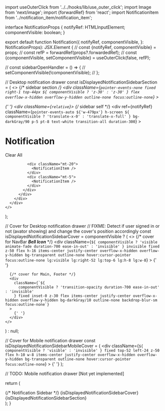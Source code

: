import useOuterClick from '../../hooks/lib/use_outer_click';
import Image from 'next/image';
import {forwardRef} from 'react';
import NotificationItem from '../notification_item/notification_item';

interface NotificationProps {
  notifyRef: HTMLInputElement;
  componentVisible: boolean;
}

export default function Notification({
  notifyRef,
  componentVisible,
}: NotificationProps): JSX.Element {
  // const {notifyRef, componentVisible} = props;
  // const refP = forwardRef(props?.forwardedRef);
  // const {componentVisible, setComponentVisible} = useOuterClick(false, refP);

  // const sidebarOpenHandler = () => {
  //   setComponentVisible(!componentVisible);
  // };

  // Desktop notification drawer
  const isDisplayedNotificationSidebarSection = (
    <>
      {/* sidebar section */}
      <div
        className={`pointer-events-none fixed right-1 top-44px ${
          componentVisible ? 'z-30' : 'z-30'
        } flex overflow-x-hidden overflow-y-hidden outline-none focus:outline-none`}
      >
        <div className="relative my-6 mx-auto w-auto max-w-xl">
          {' '}
          <div className={`relative`}>
            {/* sidebar self */}
            <div
              ref={notifyRef}
              className={`pointer-events-auto ${'w-479px'} h-screen ${
                componentVisible ? 'translate-x-0' : 'translate-x-full'
              } bg-darkGray/90 p-5 pt-8 text-white transition-all duration-300`}
            >
              <h1 className="pl-5 text-2xl font-bold">Notification</h1>
              <div className="fixed right-30px text-sm text-tidebitTheme underline hover:cursor-pointer">
                Clear All
              </div>

              <div className="mt-20">
                <NotificationItem />
              </div>
              <div className="mt-5">
                <NotificationItem />
              </div>
            </div>
          </div>
        </div>
      </div>
    </>
  );

  // Cover for Desktop notification drawer
  // FIXME: Detect if user signed in or not (avator showing) and change the cover's position accordingly
  const isDisplayedNotificationSidebarCover = componentVisible ? (
    <>
      {/* cover for NavBar ***Bell Icon*** */}
      <div
        className={`${
          componentVisible ? 'visible animate-fade duration-700 ease-in-out' : 'invisible'
        } invisible fixed z-50 flex h-16 items-center justify-center overflow-x-hidden overflow-y-hidden bg-transparent outline-none hover:cursor-pointer focus:outline-none lg:visible lg:right-52 lg:top-6 lg:h-8 lg:w-8`}
      >
        {' '}
      </div>

      {/* cover for Main, Footer */}
      <div
        className={`${
          componentVisible ? 'transition-opacity duration-700 ease-in-out' : 'invisible'
        } fixed inset-0 z-30 flex items-center justify-center overflow-x-hidden overflow-y-hidden bg-darkGray/10 outline-none backdrop-blur-sm focus:outline-none`}
      >
        {' '}
      </div>
    </>
  ) : null;

  // Cover for Mobile notification drawer
  const isDisplayedNotificationSidebarMobileCover = (
    <div
      className={`${
        componentVisible ? 'visible' : 'invisible'
      } fixed top-52 left-24 z-50 flex h-10 w-8 items-center justify-center overflow-x-hidden overflow-y-hidden bg-transparent outline-none hover:cursor-pointer focus:outline-none`}
    >
      {' '}
    </div>
  );

  // TODO: Mobile notification drawer [Not yet implemented]

  return (
    <div>
      {/* Notification Sidebar */}
      {isDisplayedNotificationSidebarCover}
      {isDisplayedNotificationSidebarSection}
    </div>
  );
}

